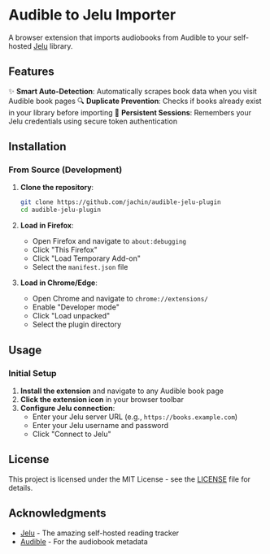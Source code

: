 # Audible to Jelu Importer

A browser extension that imports audiobooks from Audible to your self-hosted [Jelu](https://github.com/bayang/jelu) library.

## Features

✨ **Smart Auto-Detection**: Automatically scrapes book data when you visit Audible book pages
🔍 **Duplicate Prevention**: Checks if books already exist in your library before importing
🔐 **Persistent Sessions**: Remembers your Jelu credentials using secure token authentication

## Installation

### From Source (Development)

1. **Clone the repository**:
   ```bash
   git clone https://github.com/jachin/audible-jelu-plugin
   cd audible-jelu-plugin
   ```

2. **Load in Firefox**:
   - Open Firefox and navigate to `about:debugging`
   - Click "This Firefox"
   - Click "Load Temporary Add-on"
   - Select the `manifest.json` file

3. **Load in Chrome/Edge**:
   - Open Chrome and navigate to `chrome://extensions/`
   - Enable "Developer mode"
   - Click "Load unpacked"
   - Select the plugin directory

## Usage

### Initial Setup

1. **Install the extension** and navigate to any Audible book page
2. **Click the extension icon** in your browser toolbar
3. **Configure Jelu connection**:
   - Enter your Jelu server URL (e.g., `https://books.example.com`)
   - Enter your Jelu username and password
   - Click "Connect to Jelu"

## License

This project is licensed under the MIT License - see the [LICENSE](LICENSE) file for details.

## Acknowledgments

- [Jelu](https://github.com/bayang/jelu) - The amazing self-hosted reading tracker
- [Audible](https://audible.com) - For the audiobook metadata
